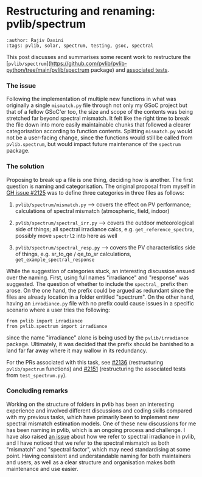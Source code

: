 # Restructuring and renaming: pvlib/spectrum
```{post} 2024-08-07
:author: Rajiv Daxini
:tags: pvlib, solar, spectrum, testing, gsoc, spectral
```
This post discusses and summarises some recent work to restructure the [`pvlib/spectrum`](https://github.com/pvlib/pvlib-python/tree/main/pvlib/spectrum package) and [associated tests](https://github.com/pvlib/pvlib-python/tree/main/pvlib/tests/spectrum).

### The issue

Following the implementation of multiple new functions in what was originally a single `mismatch.py` file through not only my GSoC project but that of a fellow GSoC'er too, the size and scope of the contents was being stretched far beyond spectral mismatch. It felt like the right time to break the file down into more easily maintainable chunks that followed a clearer categorisation according to function contents. Splitting `mismatch.py` would not be a user-facing change, since the functions would still be called from `pvlib.spectrum`, but would impact future maintenance of the `spectrum` package.

### The solution

Proposing to break up a file is one thing, deciding how is another. The first question is naming and categorisation. The original proposal from myself in [GH issue #2125](https://github.com/pvlib/pvlib-python/issues/2125) was to define three categories in three files as follows:

1. `pvlib/spectrum/mismatch.py` 
--> covers the effect on PV performance; calculations of spectral mismatch (atmospheric, field, indoor)

2. `pvlib/spectrum/spectral_irr.py`
--> covers the outdoor meteorological side of things; all spectral irradiance calcs, e.g. `get_reference_spectra`, possibly move `spectrl2` into here as well

4. `pvlib/spectrum/spectral_resp.py` 
--> covers the PV characteristics side of things, e.g. sr_to_qe / qe_to_sr calculations, `get_example_spectral_response`

While the suggestion of categories stuck, an interesting discussion ensued over the naming. First, using full names "irradiance" and "response" was suggested. The question of whether to include the `spectral_` prefix then arose. On the one hand, the prefix could be argued as redundant since the files are already location in a folder entitled "spectrum". On the other hand, having an `irradiance.py` file with no prefix could cause issues in a specific scenario where a user tries the following:

```
from pvlib import irradiance
from pvlib.spectrum import irradiance
```

since the name "irradiance" alone is being used by the `pvlib/irradiance` package. Ultimately, it was decided that the prefix should be banished to a land far far away where it may wallow in its redundancy.

For the PRs associated with this task, see [#2136](https://github.com/pvlib/pvlib-python/pull/2136) (restructuring `pvlib/spectrum` functions) and [#2151](https://github.com/pvlib/pvlib-python/pull/2151) (restructuring the associated tests from `test_spectrum.py`).

### Concluding remarks

Working on the structure of folders in pvlib has been an interesting experience and involved different discussions and coding skills compared with my previous tasks, which have primarily been to implement new spectral mismatch estimation models. One of these new discussions for me has been naming in pvlib, which is an ongoing process and challenge. I have also raised [an issue](https://github.com/pvlib/pvlib-python/issues/2150) about how we refer to spectral irradiance in pvlib, and I have noticed that we refer to the spectral mismatch as both "mismatch" and "spectral factor", which may need standardising at some point. Having consistent and understandable naming for both maintainers and users, as well as a clear structure and organisation makes both maintenance and use easier.
